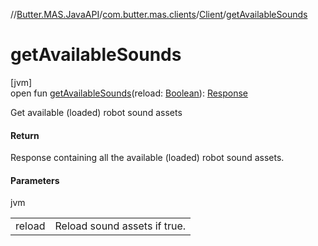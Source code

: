 //[Butter.MAS.JavaAPI](../../../index.md)/[com.butter.mas.clients](../index.md)/[Client](index.md)/[getAvailableSounds](get-available-sounds.md)

# getAvailableSounds

[jvm]\
open fun [getAvailableSounds](get-available-sounds.md)(reload: [Boolean](https://kotlinlang.org/api/core/kotlin-stdlib/kotlin/-boolean/index.html)): [Response](../../data/-response/index.md)

Get available (loaded) robot sound assets

#### Return

Response containing all the available (loaded) robot sound assets.

#### Parameters

jvm

| | |
|---|---|
| reload | Reload sound assets if true. |